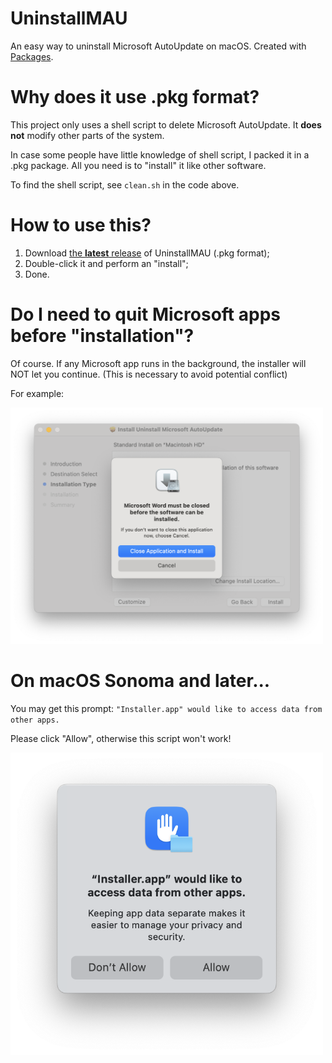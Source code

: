 # UninstallMAU
An easy way to uninstall Microsoft AutoUpdate on macOS. Created with [Packages](http://s.sudre.free.fr/Software/Packages/about.html).

# Why does it use .pkg format?
This project only uses a shell script to delete Microsoft AutoUpdate. It **does not** modify other parts of the system.

In case some people have little knowledge of shell script, I packed it in a .pkg package. All you need is to "install" it like other software. 

To find the shell script, see `clean.sh` in the code above. 

# How to use this?
1. Download [the **latest** release](https://github.com/changanmoon/UninstallMAU/releases) of UninstallMAU (.pkg format);
2. Double-click it and perform an "install";
3. Done.

# Do I need to quit Microsoft apps before "installation"?
Of course. If any Microsoft app runs in the background, the installer will NOT let you continue. (This is necessary to avoid potential conflict)

For example: </br>

<img src="https://raw.githubusercontent.com/changanmoon/UninstallMAU/main/demo1.png" alt="Example picture" width="500">

# On macOS Sonoma and later...
You may get this prompt: `"Installer.app" would like to access data from other apps.` 

Please click "Allow", otherwise this script won't work!

<img src="https://raw.githubusercontent.com/changanmoon/UninstallMAU/main/demo2.png" alt="Example picture" width="500">
